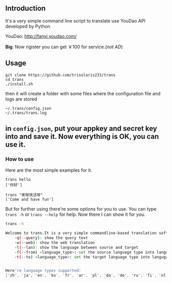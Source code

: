 ## Introduction
It's a very simple command line script to translate use YouDao API developed by Python

YouDao:
http://fanyi.youdao.com/

**Big**: Now rigister you can get ￥100 for service.(*not AD*)
## Usage
```
git clone https://github.com/trisolaris233/trans
cd trans
./install.sh
```

then it will create a folder with some files where the configuration file and logs are stored
```
~/.trans/config.json
~/.trans/trans.log
```
in `config.json`, put your appkey and secret key into and save it.
Now everything is OK, you can use it.
---
### How to use
Here are the most simple examples for it.
```
trans hello
['你好']
```
```
trans "来呀快活呀"
['Come and have fun']
```

But for further using there're some options for you to use. You can type `trans -h` or `trans --help` for help. Now there I can show it for you.
```bash
trans -h

Welcome to trans.It is a very simple commandline-based translation software.
	-q(--query): show the query text
	-w(--web): show the web translation
	-l(--lan): show the language between source and target
	-f(--from) <language_type>: set the source language type into language_type
	-t(--to) <language_type>: set the target language type into langugae_type


Here're language types supported:
['zh', 'ja', 'en', 'ko', 'fr', 'ar', 'pl', 'da', 'de', 'ru', 'fi', 'nl', 'cs', 'ro', 'no', 'pt', 'sv', 'es', 'hi', 'id', 'it', 'th', 'tr', 'el', 'hu', 'auto']
```
